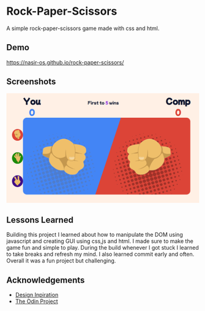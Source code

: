 
# Rock-Paper-Scissors

A simple rock-paper-scissors game made with css and html.


## Demo

https://nasir-os.github.io/rock-paper-scissors/


## Screenshots

![App Screenshot](/images/screenshot.png)


## Lessons Learned

Building this project I learned about how to manipulate the DOM using javascript and creating GUI using css,js and html. 
I made sure to make the game fun and simple to play. During the build whenever I got stuck I learned to take breaks and refresh
my mind. I also learned commit early and often. Overall it was a fun project but challenging.

## Acknowledgements

 - [Design Inpiration](https://images.ctfassets.net/mrop88jh71hl/5kNemtd4tGdSbbaKPtxLKw/4a8ef0d2748da51442451d032031b085/java-tutorial-coding-rock-paper-scissors.png)
 - [The Odin Project](https://www.theodinproject.com/lessons/foundations-rock-paper-scissors)